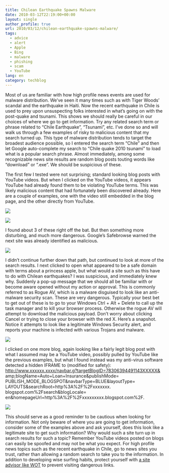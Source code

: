 ```yaml
---
title: Chilean Earthquake Spawns Malware
date: 2010-03-12T22:19:00+00:00
layout: single
author_profile: true
url: 2010/03/12/chilean-earthquake-spawns-malware/
tags:
  - advice
  - alert
  - Apple
  - Bing
  - malware
  - phishing
  - scam
  - YouTube
lang: en
category: techblog
---
```

Most of us are familiar with how high profile news events are used for malware distribution. We’ve seen it many times such as with Tiger Woods’ scandal and the earthquake in Haiti. Now the recent earthquake in Chile is used to prey upon unsuspecting folks interested in what’s going on with the post-quake and tsunami. This shows we should really be careful in our choices of where we go to get information. Try any related search term or phrase related to “Chile Earthquake”, “Tsunami”, etc. I’ve done so and will walk us through a few examples of risky to malicious content that my search turned up. This type of malware distribution tends to target the broadest audience possible, so I entered the search term “Chile” and then let Google auto-complete my search to “Chile quake 2010 tsunami” to load what is a popular search phrase. Almost immediately, among some recognizable news site results are random blog posts touting words like “download” or “.exe”. We should be suspicious of these.

The first few I tested were not surprising; standard looking blog posts with YouTube videos. But when I clicked on the YouTube videos, it appears YouTube had already found them to be violating YouTube terms. This was likely malicious content that had fortunately been discovered already. Here are a couple of examples, one with the video still embedded in the blog page, and the other directly from YouTube.

[![](http://1.bp.blogspot.com/_vaUVXcmC3OI/S5q1VxrqXDI/AAAAAAAABR8/gqKapVO-Two/s400/AvertLabsBlog-0310-Post%20Chilean%20Earthquake%20Malware%201.jpg)](http://1.bp.blogspot.com/_vaUVXcmC3OI/S5q1VxrqXDI/AAAAAAAABR8/gqKapVO-Two/s1600-h/AvertLabsBlog-0310-Post%20Chilean%20Earthquake%20Malware%201.jpg)

[![](http://4.bp.blogspot.com/_vaUVXcmC3OI/S5q1WJgE4uI/AAAAAAAABSA/FwIBX37B5dU/s400/AvertLabsBlog-0310-Post%20Chilean%20Earthquake%20Malware%202.jpg)](http://4.bp.blogspot.com/_vaUVXcmC3OI/S5q1WJgE4uI/AAAAAAAABSA/FwIBX37B5dU/s1600-h/AvertLabsBlog-0310-Post%20Chilean%20Earthquake%20Malware%202.jpg)

I found about 3 of these right off the bat. But then something more disturbing, and much more dangerous. Google’s Safebrowse warned the next site was already identified as malicious.

[![](http://2.bp.blogspot.com/_vaUVXcmC3OI/S5q1nnM9FRI/AAAAAAAABSE/SypWTtLB7Qk/s400/AvertLabsBlog-0310-Post%20Chilean%20Earthquake%20Malware%203.jpg)](http://2.bp.blogspot.com/_vaUVXcmC3OI/S5q1nnM9FRI/AAAAAAAABSE/SypWTtLB7Qk/s1600-h/AvertLabsBlog-0310-Post%20Chilean%20Earthquake%20Malware%203.jpg)

I didn’t continue further down that path, but continued to look at more of the search results. I next clicked to open what appeared to be a safe domain with terms about a princess apple, but what would a site such as this have to do with Chilean earthquakes? I was suspicious, and immediately knew why. Suddenly a pop-up message that we should all be familiar with or become aware opened without my action or approval. This is commonly referred to as Rogue AV, which is a malware disguised to look like an anti-malware security scan. These are very dangerous. Typically your best bet to get out of these is to go to your Windows Ctrl + Alt + Delete to call up the task manager and to kill your browser process. Otherwise the rogue AV will attempt to download the malicious payload. Don’t worry about clicking Cancel or trying to close your browser with the red X. Here’s a snapshot. Notice it attempts to look like a legitimate Windows Security alert, and reports your machine is infected with various Trojans and malware.

[![](http://1.bp.blogspot.com/_vaUVXcmC3OI/S5q13d-ZnxI/AAAAAAAABSI/MrfQqiasW3I/s400/AvertLabsBlog-0310-Post%20Chilean%20Earthquake%20Malware%204.jpg)](http://1.bp.blogspot.com/_vaUVXcmC3OI/S5q13d-ZnxI/AAAAAAAABSI/MrfQqiasW3I/s1600-h/AvertLabsBlog-0310-Post%20Chilean%20Earthquake%20Malware%204.jpg)

I clicked on one more blog, again looking like a fairly legit blog post with what I assumed may be a YouTube video, possibly pulled by YouTube like the previous examples, but what I found instead was my anti-virus software detected a hidden IFRAME to (modified for safety):  
http://www.xxxxxx.xxxx/navbar.g?targetBlogID=78306394491143XXXXX& amp;blogName=Auto+Loan+Insurance&publishMode= PUBLISH\_MODE\_BLOGSPOT&navbarType=BLUE&layoutType= LAYOUTS&searchRoot=http%3A%2F%2Fxxxxxxx. blogspot.com%2Fsearch&blogLocale= en&homepageUrl=http%3A%2F%2Fxxxxxxxxx.blogspot.com%2F.

[![](http://3.bp.blogspot.com/_vaUVXcmC3OI/S5q2HKkjlxI/AAAAAAAABSM/n7nLz83-e5A/s400/AvertLabsBlog-0310-Post%20Chilean%20Earthquake%20Malware%205.jpg)](http://3.bp.blogspot.com/_vaUVXcmC3OI/S5q2HKkjlxI/AAAAAAAABSM/n7nLz83-e5A/s1600-h/AvertLabsBlog-0310-Post%20Chilean%20Earthquake%20Malware%205.jpg)

This should serve as a good reminder to be cautious when looking for information. Not only beware of where you are going to get information, consider some of the examples above and ask yourself, does this look like a legitimate site to get such information? Why would such a site turn up in search results for such a topic? Remember YouTube videos posted on blogs can easily be spoofed and may not be what you expect. For high profile news topics such as the recent earthquake in Chile, go to news sites you trust, rather than allowing a random search to take you to the information. In addition to developing wise surfing habits, protect yourself with [a site advisor like WOT](http://sites.google.com/site/boelectronic/computer/security/site-advisor) to prevent visiting dangerous links.